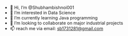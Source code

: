 - 👋 Hi, I’m @Shubhambishnoi001
- 👀 I’m interested in Data Science 
- 🌱 I’m currently learning Java programming 
- 💞️ I’m looking to collaborate on major industrial projects 
- 📫 reach me via email: sb1731281@gmail.com


<!---
Shubhambishnoi001/Shubhambishnoi001 is a ✨ special ✨ repository because its `README.md` (this file) appears on your GitHub profile.
You can click the Preview link to take a look at your changes.
--->
